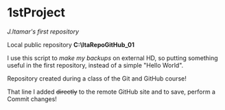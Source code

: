 # 1stProject
 *J.Itamar's first repository*

Local public repository **C:\ItaRepoGitHub_01**

I use this script to _make my backups_ on external HD, so putting something useful in the first repository, instead of a simple "Hello World".

Repository created during a class of the Git and GitHub course!

That line I added ~~directly~~ to the remote GitHub site and to save, perform a Commit changes!
